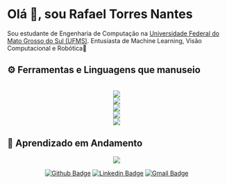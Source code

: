 # Olá 👋, sou Rafael Torres Nantes

Sou estudante de Engenharia de Computação na [Universidade Federal do Mato Grosso do Sul (UFMS)](https://www.ufms.br/). 
Entusiasta de Machine Learning, Visão Computacional e Robótica🤖

## ⚙️ Ferramentas e Linguagens que manuseio
<br>
<div align="center">
  <a href="https://skillicons.dev">
    <img src="https://skillicons.dev/icons?i=css,html,nodejs" /> <br/>
    <img src="https://skillicons.dev/icons?i=bash,docker,git,github,vscode"/> <br/>
    <img src="https://skillicons.dev/icons?i=python,c,cpp,java,js" /> <br/>
    <img src="https://skillicons.dev/icons?i=aws,postgresql" /> <br/>
    <img src="https://skillicons.dev/icons?i=arduino,ubuntu,ros"/> <br/>
  </a>
</div>  

## 🚧 Aprendizado em Andamento
<div align="center">
  <a href="https://skillicons.dev">
    <img src="https://skillicons.dev/icons?i=bootstrap,figma" /> <br/>
  </a>
</div> 

<div align="center">
  
  [![Github Badge](http://img.shields.io/badge/-Github-black?style=for-the-badge&logo=github&link=https://github.com/rafael-torres-nantes/)](https://github.com/rafael-torres-nantes) 
  [![Linkedin Badge](https://img.shields.io/badge/-LinkedIn-blue?style=for-the-badge&logo=Linkedin&logoColor=white&link=https://www.linkedin.com/in/rafael-torres-nantes-6437402b9/)](https://www.linkedin.com/in/rafael-torres-nantes-6437402b9/)
  [![Gmail Badge](https://img.shields.io/badge/-Gmail-d14836?style=for-the-badge&logo=Gmail&logoColor=white&link=mailto:va014863@gmail.com)](mailto:rafatorresnantes.@gmail.com)

</div>  
